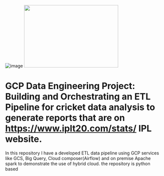 ![image](https://github.com/user-attachments/assets/b52f367f-d2e0-4233-82b6-2c4683cd6a15)
<img src="https://github.com/user-attachments/assets/b52f367f-d2e0-4233-82b6-2c4683cd6a15" width="300" height="200"/>
# GCP Data Engineering Project: Building and Orchestrating an ETL Pipeline for cricket data analysis to generate reports that are on https://www.iplt20.com/stats/<year> IPL website.
In this repository I have a developed ETL data pipeline using GCP services like GCS, Big Query, Cloud composer(Airflow) and on premise Apache spark to demonstrate the use of hybrid cloud. the repository is python based
